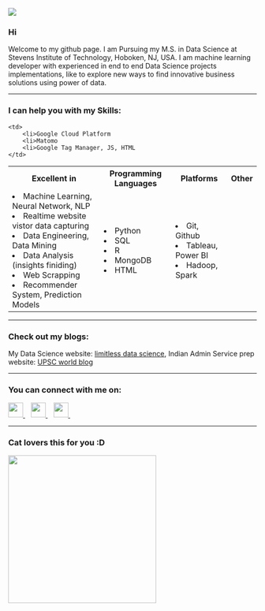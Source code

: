 
<!---- Display count of visitors ---->
![](https://visitor-badge.glitch.me/badge?page_id=Yogeshnaik1190.Yogeshnaik1190)
<!--
**Yogeshnaik1190/Yogeshnaik1190** is a ✨ _special_ ✨ repository because its `README.md` (this file) appears on your GitHub profile.
-->
### Hi 
<!-- img src="https://media.giphy.com/media/hvRJCLFzcasrR4ia7z/giphy.gif" width="25px" -->

<!--- Introduction ------>
Welcome to my github page. I am Pursuing my M.S. in Data Science at Stevens Institute of Technology, Hoboken, NJ, USA. I am machine learning developer with experienced in end to end Data Science projects implementations, like to explore new ways to find innovative business solutions using power of data. 
<hr>

### I can help you with my Skills:

<table>
  <tr>
    <th>Excellent in</th>
    <th>Programming Languages</th>
    <th>Platforms</th>
    <th>Other</th>
  </tr>
  
  <tr>
    <td>
        <li>Machine Learning, Neural Network, NLP 
        <li>Realtime website vistor data capturing
        <li>Data Engineering, Data Mining
        <li>Data Analysis (insights finiding)
        <li>Web Scrapping 
        <li>Recommender System, Prediction Models
    </td>
    <td>
        <li>Python 
        <li>SQL
        <li> R
        <li>MongoDB
        <li>HTML 
    </td>
    <td>
        <li>Git, Github
        <li>Tableau, Power BI 
        <li>Hadoop, Spark 
    </td>
    
    <td>
        <li>Google Cloud Platform
        <li>Matomo 
        <li>Google Tag Manager, JS, HTML
    </td>
     
  </tr>
</table>

<hr>

### Check out my blogs:

My Data Science website: [limitless data science](https://limitlessdatascience.wordpress.com/), Indian Admin Service prep website: [UPSC world blog](https://upscbrigadeblog.wordpress.com/)
<hr>

### You can connect with me on:
<!-- Logos  --->
<div>
    <a href="https://www.linkedin.com/in/yogeshprofile">
      <img width="30px" src="https://raw.githubusercontent.com/peterthehan/peterthehan/master/assets/linkedin.svg" />
    </a>&nbsp;&nbsp;
    <a href="mailto: yogeshnaik1190@gmail.com">
        <img src="https://image.flaticon.com/icons/png/512/732/732200.png" width="30px">
    </a>&nbsp;&nbsp;
    <a href="https://github.com/Yogeshnaik1190">
        <img src="https://image.flaticon.com/icons/png/512/25/25657.png" width="30px">
    </a>&nbsp;&nbsp;
</div>

<!---------- --------------->
<hr>

### Cat lovers this for you :D
<img src="https://media.giphy.com/media/vFKqnCdLPNOKc/giphy.gif" width="300" height="300" />
